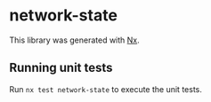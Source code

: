 # network-state

This library was generated with [Nx](https://nx.dev).

## Running unit tests

Run `nx test network-state` to execute the unit tests.
